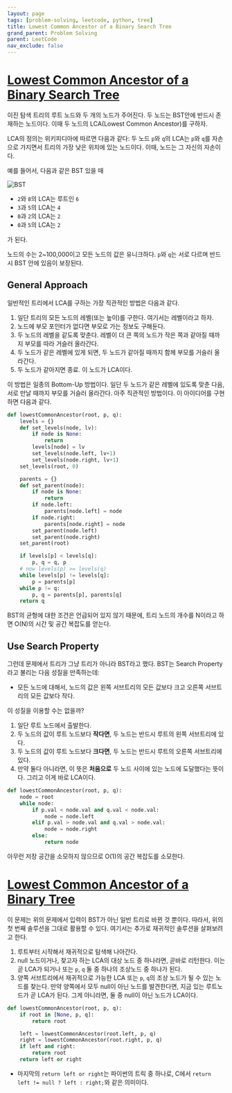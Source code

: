 ```yaml
---
layout: page
tags: [problem-solving, leetcode, python, tree]
title: Lowest Common Ancestor of a Binary Search Tree
grand_parent: Problem Solving
parent: LeetCode
nav_exclude: false
---
```


# [Lowest Common Ancestor of a Binary Search Tree](https://leetcode.com/problems/lowest-common-ancestor-of-a-binary-search-tree/)

 이진 탐색 트리의 루트 노드와 두 개의 노드가 주어진다. 두 노드는
 BST안에 반드시 존재하는 노드이다. 이때 두 노드의 LCA(Lowest Common
 Ancestor)를 구하자.

 LCA의 정의는 위키피디아에 따르면 다음과 같다: 두 노드 `p`와 `q`의
 LCA는 `p`와 `q`를 자손으로 가지면서 트리의 가장 낮은 위치에 있는
 노드이다. 이때, 노드는 그 자신의 자손이다.

 예를 들어서, 다음과 같은 BST 있을 때

![BST](https://assets.leetcode.com/uploads/2018/12/14/binarysearchtree_improved.png)

 - `2`와 `8`의 LCA는 루트인 `6`
 - `3`과 `5`의 LCA는 `4`
 - `0`과 `2`의 LCA는 `2`
 - `0`과 `5`의 LCA는 `2`

 가 된다.

 노드의 수는 2~100,000이고 모든 노드의 값은 유니크하다. `p`와 `q`는
 서로 다르며 반드시 BST 안에 있음이 보장된다.

## General Approach

 일반적인 트리에서 LCA를 구하는 가장 직관적인 방법은 다음과 같다.

 1. 일단 트리의 모든 노드의 레벨(또는 높이)를 구한다. 여기서는
    레벨이라고 하자.
 2. 노드에 부모 포인터가 없다면 부모로 가는 정보도 구해둔다.
 3. 두 노드의 레벨을 같도록 맞춘다. 레벨이 더 큰 쪽의 노드가 작은 쪽과
    같아질 때까지 부모를 따라 거슬러 올라간다.
 4. 두 노드가 같은 레벨에 있게 되면, 두 노드가 같아질 때까지 함께
    부모를 거슬러 올라간다.
 5. 두 노드가 같아지면 종료. 이 노드가 LCA이다.

 이 방법은 일종의 Bottom-Up 방법이다. 일단 두 노드가 같은 레벨에
 있도록 맞춘 다음, 서로 만날 때까지 부모를 거슬러 올라간다. 아주
 직관적인 방법이다. 이 아이디어를 구현하면 다음과 같다.

```python
def lowestCommonAncestor(root, p, q):
    levels = {}
    def set_levels(node, lv):
        if node is None:
            return
        levels[node] = lv
        set_levels(node.left, lv+1)
        set_levels(node.right, lv+1)
    set_levels(root, 0)

    parents = {}
    def set_parent(node):
        if node is None:
            return
        if node.left:
            parents[node.left] = node
        if node.right:
            parents[node.right] = node
        set_parent(node.left)
        set_parent(node.right)
    set_parent(root)

    if levels[p] < levels[q]:
        p, q = q, p
    # now levels(p) >= levels(q)
    while levels[p] != levels[q]:
        p = parents[p]
    while p != q:
        p, q = parents[p], parents[q]
    return q
```

 BST의 균형에 대한 조건은 언급되어 있지 않기 때문에, 트리 노드의
 개수를 N이라고 하면 O(N)의 시간 및 공간 복잡도를 얻는다.

## Use Search Property

 그런데 문제에서 트리가 그냥 트리가 아니라 BST라고 했다. BST는 Search
 Property라고 불리는 다음 성질을 만족하는데:
 - 모든 노드에 대해서, 노드의 값은 왼쪽 서브트리의 모든 값보다 크고
   오른쪽 서브트리의 모든 값보다 작다.

 이 성질을 이용할 수는 없을까?

 1. 일단 루트 노드에서 출발한다.
 2. 두 노드의 값이 루트 노드보다 **작다면**, 두 노드는 반드시 루트의
    왼쪽 서브트리에 있다.
 3. 두 노드의 값이 루트 노드보다 **크다면**, 두 노드는 반드시 루트의
    오른쪽 서브트리에 있다.
 4. 만약 둘다 아니라면, 이 뜻은 **처음으로** 두 노드 사이에 있는
    노드에 도달했다는 뜻이다. 그리고 이게 바로 LCA이다.

```python
def lowestCommonAncestor(root, p, q):
    node = root
    while node:
        if p.val < node.val and q.val < node.val:
            node = node.left
        elif p.val > node.val and q.val > node.val:
            node = node.right
        else:
            return node
```

 아무런 저장 공간을 소모하지 않으므로 O(1)의 공간 복잡도를 소모한다.


# [Lowest Common Ancestor of a Binary Tree](https://leetcode.com/problems/lowest-common-ancestor-of-a-binary-tree/)

 이 문제는 위의 문제에서 입력이 BST가 아닌 일반 트리로 바뀐 것
 뿐이다. 따라서, 위의 첫 번째 솔루션을 그대로 활용할 수 있다. 여기서는
 추가로 재귀적인 솔루션을 살펴보려고 한다.

 1. 루트부터 시작해서 재귀적으로 탐색해 나아간다.
 2. null 노드이거나, 찾고자 하는 LCA의 대상 노드 중 하나라면, 곧바로
    리턴한다. 이는 곧 LCA가 되거나 또는 `p`, `q` 둘 중 하나의 조상노드
    중 하나가 된다.
 3. 양쪽 서브트리에서 재귀적으로 가능한 LCA 또는 `p`, `q`의 조상
    노드가 될 수 있는 노드를 찾는다. 만약 양쪽에서 모두 null이 아닌
    노드를 발견한다면, 지금 있는 루트노드가 곧 LCA가 된다. 그게
    아니라면, 둘 중 null이 아닌 노드가 LCA이다.

```python
def lowestCommonAncestor(root, p, q):
    if root in [None, p, q]:
        return root

    left = lowestCommonAncestor(root.left, p, q)
    right = lowestCommonAncestor(root.right, p, q)
    if left and right:
        return root
    return left or right
```

 - 마지막의 `return left or right`는 파이썬의 트릭 중 하나로, C에서
   `return left != null ? left : right;`와 같은 의미이다.
